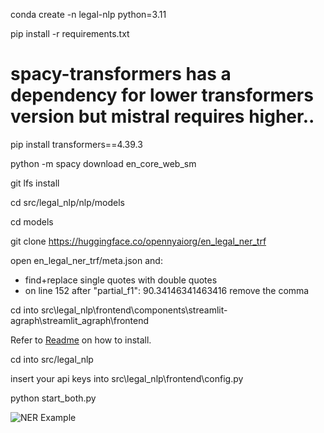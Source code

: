 conda create -n legal-nlp python=3.11

pip install -r requirements.txt

# spacy-transformers has a dependency for lower transformers version but mistral requires higher..
pip install transformers==4.39.3

python -m spacy download en_core_web_sm

git lfs install

cd src/legal_nlp/nlp/models

cd models

git clone https://huggingface.co/opennyaiorg/en_legal_ner_trf

open en_legal_ner_trf/meta.json and: 
 - find+replace single quotes with double quotes
 - on line 152 after "partial_f1": 90.34146341463416 remove the comma

cd into src\legal_nlp\frontend\components\streamlit-agraph\streamlit_agraph\frontend

Refer to [Readme](https://gitlab.com/SmartR_AI/streamlit-components/knowledge-graph) on how to install.

cd into src/legal_nlp

insert your api keys into src\legal_nlp\frontend\config.py

python start_both.py

![NER Example](https://gitlab.com/SmartR_AI/gpt/demo-projects/legal-nlp/-/raw/main/images/NER_Example.png)